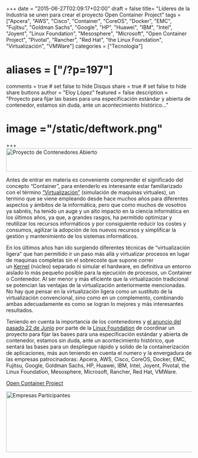 +++
date = "2015-06-27T02:09:17+02:00"
draft = false
title= "Líderes de la Industria se unen para crear el proyecto Open Container Project"
tags = ["Apcera", "AWS", "Cisco", "Container", "CoreOS", "Docker", "EMC", "Fujitsu", "Goldman Sachs", "Google", "HP", "Huawei", "IBM", "Intel", "Joyent", "Linux Foundation", "Mesosphere", "Microsoft", "Open Container Project", "Pivotal", "Rancher", "Red Hat", "the Linux Foundation", "Virtualización", "VMWare"]
categories = ["Tecnología"]
# aliases = ["/?p=197"]
comments = true	# set false to hide Disqus
share = true	# set false to hide share buttons
author = "Eloy López"
featured = false
description = "Proyecto para fijar las bases para una especificación estándar y abierta de contenedor, estamos sin duda, ante un acontecimiento histórico..."
# image ="/static/deftwork.png"
+++
[<img class="size-full wp-image-198" src="/images/OCP.png" alt="Proyecto de Contenedores Abierto" width="588" height="63" srcset="/images/OCP-300x32.png 300w, /images/OCP.png 588w" sizes="(max-width: 588px) 100vw, 588px" />][1]

Antes de entrar en materia es conveniente comprender el significado del concepto &#8220;Container&#8221;, para entenderlo es interesante estar familiarizado con el término <a href="https://es.wikipedia.org/wiki/Virtualizaci%C3%B3n" target="_blank">&#8220;Virtualización&#8221;</a> (simulación de maquinas virtuales), un termino que se viene empleando desde hace muchos años para diferentes aspectos y ámbitos de la informática, pero que como muchos de vosotros ya sabréis, ha tenido un auge y un alto impacto en la ciencia informática en los últimos años, ya que, a grandes rasgos, ha permitido optimizar y reutilizar los recursos informáticos y por consiguiente reducir los costes y consumos, agilizar la adopción de los nuevos recursos y simplificar la gestión y mantenimiento de los sistemas informáticos.

En los últimos años han ido surgiendo diferentes técnicas de &#8220;virtualización ligera&#8221; que han permitido ir un paso más allá y virtualizar procesos en lugar de maquinas completas sin el sobrecoste que supone correr un <a href="https://es.wikipedia.org/wiki/N%C3%BAcleo_(inform%C3%A1tica)" target="_blank">Kernel</a> (núcleo) separado ni simular el hardware, en definitiva un entorno aislado lo más pequeño posible para la ejecución de procesos, un Container o Contenedor. Al ser menor y más eficiente que la virtualización tradicional se potencian las ventajas de la virtualización anteriormente mencionadas. No hay que pensar en la virtualización ligera como un sustituto de la virtualización convencional, sino como en un complemento, combinando ambas adecuadamente es como se logran lo mejores y más interesantes resultados.

Teniendo en cuenta la importancia de los contenedores y <a href="https://www.opencontainers.org/pressrelease/" target="_blank">el anuncio del pasado 22 de Junio</a> por parte de la <a href="http://www.linuxfoundation.org/" target="_blank">Linux Foundation</a> de coordinar un proyecto para fijar las bases para una especificación estándar y abierta de contenedor, estamos sin duda, ante un acontecimiento histórico, que sentará las bases para un despliegue rápido y solido de la containerización de aplicaciones, más aun teniendo en cuenta el numero y la envergadura de las empresas patrocinadoras: Apcera, AWS, Cisco, CoreOS, Docker, EMC, Fujitsu, Google, Goldman Sachs, HP, Huawei, IBM, Intel, Joyent, Pivotal, the Linux Foundation, Mesosphere, Microsoft, Rancher, Red Hat, VMWare.

[Open Container Project][2]

[<img class="aligncenter size-full wp-image-199" src="/images/Sponsors.png" alt="Empresas Participantes" width="664" height="165" srcset="/images/Sponsors-300x75.png 300w, /images/Sponsors.png 664w" sizes="(max-width: 664px) 100vw, 664px" />][3]

 [1]: /images/OCP.png
 [2]: http://www.opencontainers.org/
 [3]: /images/Sponsors.png

